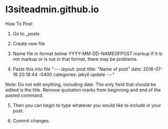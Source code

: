 # l3siteadmin.github.io

How To Post:

1. Go to _posts

2. Create new file

3. Name file in format below
YYYY-MM-DD-NAMEOFPOST.markup
If it is not markup or is not in that format, there may be problems.

4. Paste this into file
"---
layout: post
title:  "Name of post"
date:   2016-07-18 20:18:44 -0400
categories: jekyll update
---"

Note: Do not edit anything, including date. The only field that should be edited is the title. Remove quotation marks from beginning and end of the pasted command.

5. Then you can begin to type whatever you would like to include in your post.

6. Commit changes. 
